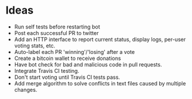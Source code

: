 # Ideas

 - Run self tests before restarting bot
 - Post each successful PR to twitter
 - Add an HTTP interface to report current status, display logs, per-user voting stats, etc.
 - Auto-label each PR 'winning'/'losing' after a vote
 - Create a bitcoin wallet to receive donations
 - Have bot check for bad and malicious code in pull requests.
 - Integrate Travis CI testing.
 - Don't start voting until Travis CI tests pass.
 - Add merge algorithm to solve conflicts in text files caused by multiple changes.
